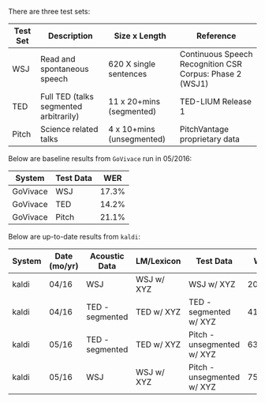 There are three test sets:

Test Set | Description | Size x Length | Reference
---|---|---|---
WSJ | Read and spontaneous speech |  620 X single sentences | Continuous Speech Recognition CSR Corpus: Phase 2 (WSJ1)
TED | Full TED (talks segmented arbitrarily) | 11 x 20+mins (segmented) | TED-LIUM Release 1
Pitch | Science related talks | 4 x 10+mins (unsegmented) | PitchVantage proprietary data

Below are baseline results from `GoVivace` run in 05/2016:

System | Test Data | WER
|---|---|---
GoVivace | WSJ | 17.3%
GoVivace | TED | 14.2%
GoVivace | Pitch | 21.1%


Below are up-to-date results from `kaldi`:

System | Date (mo/yr) | Acoustic Data | LM/Lexicon | Test Data | WER
---|---|---|---|---|---
kaldi | 04/16 | WSJ | WSJ w/ XYZ | WSJ w/ XYZ | 20.02%
kaldi | 04/16 | TED - segmented | TED w/ XYZ | TED - segmented w/ XYZ | 41.46%
kaldi | 05/16 | TED - segmented | TED w/ XYZ | Pitch - unsegmented w/ XYZ | 63.3%
kaldi | 05/16 | WSJ | WSJ w/ XYZ | Pitch - unsegmented w/ XYZ | 75.9%